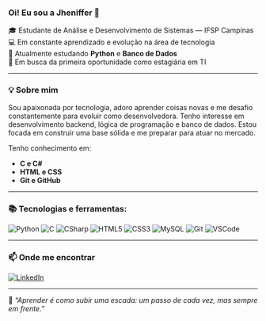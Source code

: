 ### Oi! Eu sou a Jheniffer 👋

🎓 Estudante de Análise e Desenvolvimento de Sistemas — IFSP Campinas  
💻 Em constante aprendizado e evolução na área de tecnologia  
🌱 Atualmente estudando **Python** e **Banco de Dados**  
🚀 Em busca da primeira oportunidade como estagiária em TI  

---

### 💡 Sobre mim

Sou apaixonada por tecnologia, adoro aprender coisas novas e me desafio constantemente para evoluir como desenvolvedora. Tenho interesse em desenvolvimento backend, lógica de programação e banco de dados. Estou focada em construir uma base sólida e me preparar para atuar no mercado.

Tenho conhecimento em:
- **C e C#**
- **HTML e CSS**
- **Git e GitHub**

---

### 📚 Tecnologias e ferramentas:

![Python](https://img.shields.io/badge/-Python-3776AB?style=flat&logo=python&logoColor=white)
![C](https://img.shields.io/badge/-C-A8B9CC?style=flat&logo=c&logoColor=white)
![CSharp](https://img.shields.io/badge/-C%23-239120?style=flat&logo=c-sharp&logoColor=white)
![HTML5](https://img.shields.io/badge/-HTML5-E34F26?style=flat&logo=html5&logoColor=white)
![CSS3](https://img.shields.io/badge/-CSS3-1572B6?style=flat&logo=css3&logoColor=white)
![MySQL](https://img.shields.io/badge/-MySQL-4479A1?style=flat&logo=mysql&logoColor=white)
![Git](https://img.shields.io/badge/-Git-F05032?style=flat&logo=git&logoColor=white)
![VSCode](https://img.shields.io/badge/-VSCode-007ACC?style=flat&logo=visual-studio-code&logoColor=white)

---

### 📫 Onde me encontrar

[![LinkedIn](https://img.shields.io/badge/-LinkedIn-blue?style=flat&logo=linkedin&logoColor=white)](https://www.linkedin.com/in/jheniffer-aparecida-5a60172a2)

---

🧠 *“Aprender é como subir uma escada: um passo de cada vez, mas sempre em frente.”*
